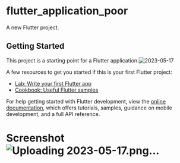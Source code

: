 # flutter_application_poor

A new Flutter project.

## Getting Started

This project is a starting point for a Flutter application.![2023-05-17](https://github.com/KumailIqbal/I_am_poor/assets/85544394/e0c4cdf5-3f9b-4885-8486-9f09a8509fea)


A few resources to get you started if this is your first Flutter project:

- [Lab: Write your first Flutter app](https://docs.flutter.dev/get-started/codelab)
- [Cookbook: Useful Flutter samples](https://docs.flutter.dev/cookbook)

For help getting started with Flutter development, view the
[online documentation](https://docs.flutter.dev/), which offers tutorials,
samples, guidance on mobile development, and a full API reference.
 # Screenshot![Uploading 2023-05-17.png…]()
